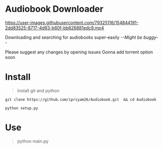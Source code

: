 # Audiobook Downloader



https://user-images.githubusercontent.com/79325116/154844191-2dd83525-8717-4d93-b60f-bb626881edc9.mp4





Downloading and searching for audiobooks super-easily
*--Might be buggy--*

Please suggest any changes by opening issues
Gonna add torrent option soon
# Install
> Install git and python

`git clone https://github.com/ipriyam26/Audiobook.git  && cd Audiobook`

`python setup.py`

# Use
> python main.py

